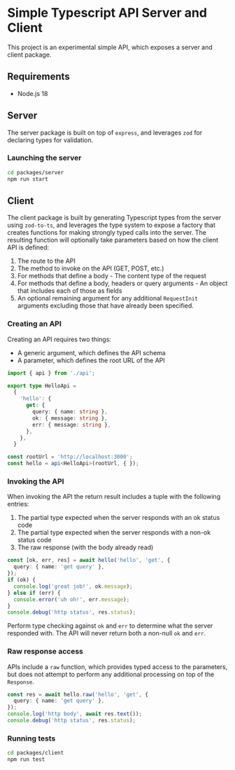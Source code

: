 # Simple Typescript API Server and Client

This project is an experimental simple API, which exposes a server and client package.

## Requirements

* Node.js 18

## Server

The server package is built on top of `express`, and leverages `zod` for declaring types for validation.

### Launching the server

```bash
cd packages/server
npm run start
```

## Client

The client package is built by generating Typescript types from the server using `zod-to-ts`, and leverages the type system to expose a factory that creates functions for making strongly typed calls into the server. The resulting function will optionally take parameters based on how the client API is defined:

  1. The route to the API
  2. The method to invoke on the API (GET, POST, etc.)
  3. For methods that define a body - The content type of the request
  4. For methods that define a body, headers or query arguments - An object that includes each of those as fields
  5. An optional remaining argument for any additional `RequestInit` arguments excluding those that have already been specified.

### Creating an API

Creating an API requires two things:

* A generic argument, which defines the API schema
* A parameter, which defines the root URL of the API

```typescript
import { api } from './api';

export type HelloApi =
  {
    'hello': {
      get: {
        query: { name: string },
        ok: { message: string },
        err: { message: string },
      },
    },
  }

const rootUrl = 'http://localhost:3000';
const hello = api<HelloApi>(rootUrl, { });
```

### Invoking the API

When invoking the API the return result includes a tuple with the following entries:

1. The partial type expected when the server responds with an ok status code
2. The partial type expected when the server responds with a non-ok status code
3. The raw response (with the body already read)

```typescript
const [ok, err, res] = await hello('hello', 'get', {
  query: { name: 'get query' },
});
if (ok) {
  console.log('great job!', ok.message);
} else if (err) {
  console.error('uh oh!', err.message);
}
console.debug('http status', res.status);
```

Perform type checking against `ok` and `err` to determine what the server responded with. The API will never return both a non-null `ok` and `err`.

### Raw response access

APIs include a `raw` function, which provides typed access to the parameters, but does not attempt to perform any additional processing on top of the `Response`.

```typescript
const res = await hello.raw('hello', 'get', {
  query: { name: 'get query' },
});
console.log('http body', await res.text());
console.debug('http status', res.status);
```

### Running tests

```bash
cd packages/client
npm run test
```

